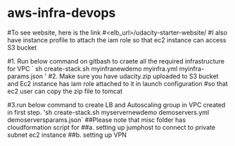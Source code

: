 # aws-infra-devops

#To see website, here is the link
#<elb_url>/udacity-starter-website/
#I also have instance profile to attach the iam role so that ec2 instance can access S3 bucket

#1. Run below command on gitbash to craete all the required infrastructure for VPC
` sh create-stack.sh myinfranewdemo myinfra.yml myinfra-params.json '
#2. Make sure you have udacity.zip uploaded to S3 bucket and Ec2 instance has iam role attached to it in launch configuration 
#so that ec2 user can copy the zip file to tomcat

#3.run below command to create LB and Autoscaling group in VPC created in first step.
'sh create-stack.sh myservernewdemo demoservers.yml demoserversparams.json`
##Please note that misc folder has cloudformation script for
##a. setting up jumphost to connect to private subnet ec2 instance
##b. setting up VPN




